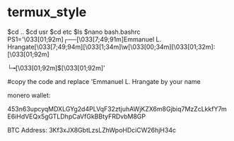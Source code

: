 # termux_style
$cd ..
$cd usr
$cd etc
$ls
$nano bash.bashrc
PS1='\033[01;92m\]┌──\[\033[7;49;91m\]Emmanuel L. Hrangate\[\033[7;49;94m\]\[\033[1;34m\]\w\[\033[00;34m\]\[\033[01;32m\]: \[\033[01;92m\]

└╼\[\033[01;92m\]$\[\033[01;92m\]'

#copy the code and replace 'Emmanuel L. Hrangate by your name

monero wallet:

453n63upcyqMDXLGYg2d4PLVqF32ztjuhAWjKZX6m8Gjbiq7MzZcLkkfY7mE6iHdVEQx5gGTLDhpCaVfGkBBtyFRDvbM8GP


BTC Address:
3Kf3xJX8GbtLzsLZhWpoHDciCW26hjH34c
